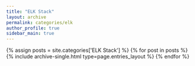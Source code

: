 ```yaml
---
title: "ELK Stack"
layout: archive
permalink: categories/elk
author_profile: true
sidebar_main: true
---
```


{% assign posts = site.categories['ELK Stack'] %}
{% for post in posts %} {% include archive-single.html type=page.entries_layout %} {% endfor %}